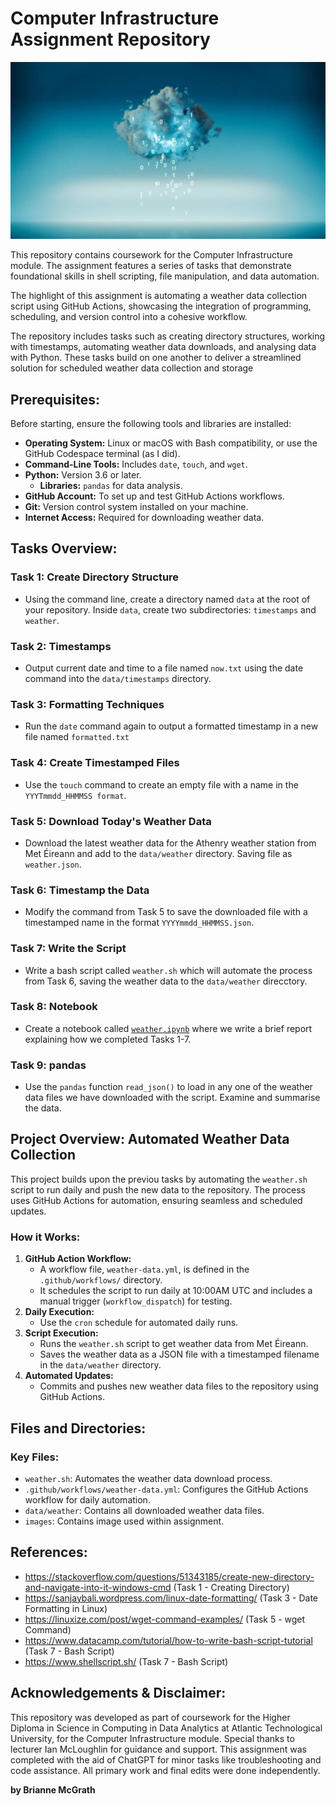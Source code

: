 # **Computer Infrastructure Assignment Repository**

![Weather Data](images/computer%20infrastructure%20picture.jpg)

This repository contains coursework for the Computer Infrastructure module. The assignment features a series of tasks that demonstrate foundational skills in shell scripting, file manipulation, and data automation.

The highlight of this assignment is automating a weather data collection script using GitHub Actions, showcasing the integration of programming, scheduling, and version control into a cohesive workflow.

The repository includes tasks such as creating directory structures, working with timestamps, automating weather data downloads, and analysing data with Python. These tasks build on one another to deliver a streamlined solution for scheduled weather data collection and storage 


## **Prerequisites:**
Before starting, ensure the following tools and libraries are installed: 
- **Operating System:** Linux or macOS with Bash compatibility, or use the GitHub Codespace terminal (as I did). 
- **Command-Line Tools:** Includes `date`, `touch`, and `wget`. 
- **Python:** Version 3.6 or later. 
    - **Libraries:** `pandas` for data analysis. 
- **GitHub Account:** To set up and test GitHub Actions workflows. 
- **Git:** Version control system installed on your machine. 
- **Internet Access:** Required for downloading weather data. 


## **Tasks Overview:** 
### Task 1: Create Directory Structure
- Using the command line, create a directory named `data` at the root of your repository. Inside `data`, create two subdirectories: `timestamps` and `weather`. 

### Task 2: Timestamps
- Output current date and time to a file named `now.txt` using the date command into the `data/timestamps` directory. 

### Task 3: Formatting Techniques
- Run the `date` command again to output a formatted timestamp in a new file named `formatted.txt`

### Task 4: Create Timestamped Files
- Use the `touch` command to create an empty file with a name in the `YYYTmmdd_HHMMSS format`. 

### Task 5: Download Today's Weather Data 
- Download the latest weather data for the Athenry weather station from Met Éireann and add to the `data/weather` directory. Saving file as `weather.json`.

### Task 6: Timestamp the Data
- Modify the command from Task 5 to save the downloaded file with a timestamped name in the format `YYYYmmdd_HHMMSS.json`.

### Task 7: Write the Script
- Write a bash script called `weather.sh` which will automate the process from Task 6, saving the weather data to the `data/weather` direcctory. 

### Task 8: Notebook
- Create a notebook called [`weather.ipynb`](weather.ipynb) where we write a brief report explaining how we completed Tasks 1-7. 

### Task 9: pandas
- Use the `pandas` function `read_json()` to load in any one of the weather data files we have downloaded with the script. Examine and summarise the data. 


## **Project Overview: Automated Weather Data Collection**
This project builds upon the previou tasks by automating the `weather.sh` script to run daily and push the new data to the repository. The process uses GitHub Actions for automation, ensuring seamless and scheduled updates. 

### **How it Works:**
1. **GitHub Action Workflow:**
    - A workflow file, `weather-data.yml`, is defined in the `.github/workflows/` directory. 
    - It schedules the script to run daily at 10:00AM UTC and includes a manual trigger (`workflow_dispatch`) for testing.
2. **Daily Execution:**
    - Use the `cron` schedule for automated daily runs. 
3. **Script Execution:**
    - Runs the `weather.sh` script to get weather data from Met Éireann. 
    - Saves the weather data as a JSON file with a timestamped filename in the `data/weather` directory. 
4. **Automated Updates:**
    - Commits and pushes new weather data files to the repository using GitHub Actions. 

## **Files and Directories:**
### **Key Files:**
- `weather.sh`: Automates the weather data download process. 
- `.github/workflows/weather-data.yml`: Configures the GitHub Actions workflow for daily automation. 
- `data/weather`: Contains all downloaded weather data files. 
- `images`: Contains image used within assignment. 


##  **References:** 

- https://stackoverflow.com/questions/51343185/create-new-directory-and-navigate-into-it-windows-cmd (Task 1 - Creating Directory)
- https://sanjaybali.wordpress.com/linux-date-formatting/ (Task 3 - Date Formatting in Linux)
- https://linuxize.com/post/wget-command-examples/ (Task 5 - wget Command)
- https://www.datacamp.com/tutorial/how-to-write-bash-script-tutorial (Task 7 - Bash Script)
- https://www.shellscript.sh/ (Task 7 - Bash Script)

## **Acknowledgements & Disclaimer:** 
This repository was developed as part of coursework for the Higher Diploma in Science in Computing in Data Analytics at Atlantic Technological University, for the Computer Infrastructure module. Special thanks to lecturer Ian McLoughlin for guidance and support. This assignment was completed with the aid of ChatGPT for minor tasks like troubleshooting and code assistance. All primary work and final edits were done independently.

**by Brianne McGrath**
